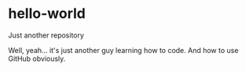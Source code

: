 # hello-world
Just another repository

Well, yeah... it's just another guy learning how to code. And how to use GitHub obviously.
